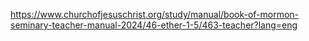 https://www.churchofjesuschrist.org/study/manual/book-of-mormon-seminary-teacher-manual-2024/46-ether-1-5/463-teacher?lang=eng

